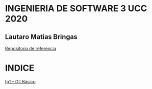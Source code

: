 # INGENIERIA DE SOFTWARE 3 UCC 2020 

## Lautaro Matias Bringas

[Repositorio de referencia](https://github.com/alexisfr/ing-soft-3-2020)

# INDICE
[tp1 - Git Básico](tp1/README.md)

